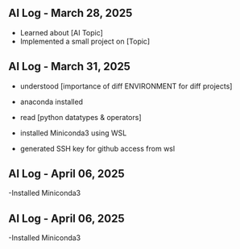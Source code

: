 ## AI Log - March 28, 2025
- Learned about [AI Topic]
- Implemented a small project on [Topic]

## AI Log - March 31, 2025
- understood [importance of diff ENVIRONMENT for diff projects]
- anaconda installed
- read [python datatypes & operators]



- installed Miniconda3 using WSL
- generated SSH key for github access from wsl
 

## AI Log - April 06, 2025
-Installed Miniconda3 
## AI Log - April 06, 2025
-Installed Miniconda3 

